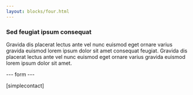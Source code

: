 ```yaml
---
layout: blocks/four.html
---
```


### Sed feugiat ipsum consequat

Gravida dis placerat lectus ante vel nunc euismod eget ornare varius gravida euismod lorem ipsum dolor sit amet 
consequat feugiat. Gravida dis placerat lectus ante vel nunc euismod eget ornare varius gravida euismod lorem 
ipsum dolor sit amet.

--- form ---

[simplecontact]
